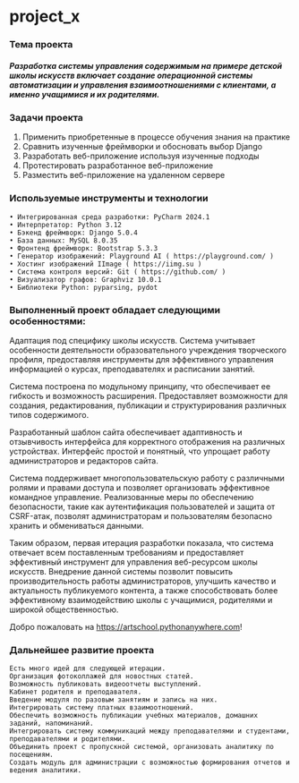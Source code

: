 # project_x

### Тема проекта
##### Разработка системы управления содержимым на примере детской школы искусств включает создание операционной системы автоматизации и управления взаимоотношениями с клиентами, а именно учащимися и их родителями.

### Задачи проекта
1.	Применить приобретенные в процессе обучения знания на практике
2.	Сравнить изученные фреймворки и обосновать выбор Django
3.	Разработать веб-приложение используя изученные подходы
4.	Протестировать разработанное веб-приложение
5.	Разместить веб-приложение на удаленном сервере


### Используемые инструменты и технологии
    • Интегрированная среда разработки: PyСharm 2024.1
    • Интерпретатор: Python 3.12
    • Бэкенд фреймворк: Django 5.0.4
    • База данных: MySQL 8.0.35
    • Фронтенд фреймворк: Bootstrap 5.3.3
    • Генератор изображений: Playground AI ( https://playground.com/ )
    • Хостинг изображений IImage ( https://iimg.su )
    • Система контроля версий: Git ( https://github.com/ )
    • Визуализатор графов: Graphviz 10.0.1
    • Библиотеки Python: pyparsing, pydot


### Выполненный проект обладает следующими особенностями:

Адаптация под специфику школы искусств. Система учитывает особенности деятельности образовательного учреждения творческого профиля, предоставляя инструменты для эффективного управления информацией о курсах, преподавателях и расписании занятий.

Система построена по модульному принципу, что обеспечивает ее гибкость и возможность расширения. Предоставляет возможности для создания, редактирования, публикации и структурирования различных типов содержимого.

Разработанный шаблон сайта обеспечивает адаптивность и отзывчивость интерфейса для корректного отображения на различных устройствах. Интерфейс простой и понятный, что упрощает работу администраторов и редакторов сайта.

Система поддерживает многопользовательскую работу с различными ролями и правами доступа и позволяет организовать эффективное командное управление. Реализованные меры по обеспечению безопасности, такие как аутентификация пользователей и защита от CSRF-атак, позволят администраторам и пользователям безопасно хранить и обмениваться данными.

Таким образом, первая итерация разработки показала, что система отвечает всем поставленным требованиям и предоставляет эффективный инструмент для управления веб-ресурсом школы искусств. Внедрение данной системы позволит повысить производительность работы администраторов, улучшить качество и актуальность публикуемого контента, а также способствовать более эффективному взаимодействию школы с учащимися, родителями и широкой общественностью.

Добро пожаловать на https://artschool.pythonanywhere.com!

### Дальнейшее развитие проекта
    Есть много идей для следующей итерации. 
    Организация фотоколлажей для новостных статей. 
    Возможность публиковать видеоотчеты выступлений. 
    Кабинет родителя и преподавателя. 
    Введение модуля по разовым занятиям и запись на них. 
    Интегрировать систему платных взаимоотношений. 
    Обеспечить возможность публикации учебных материалов, домашних заданий, напоминаний. 
    Интегрировать систему коммуникаций между преподавателями и студентами, преподавателями и родителями. 
    Объединить проект с пропускной системой, организовать аналитику по посещениям. 
    Создать модуль для администрации с возможностью формирования отчетов и ведения аналитики.
